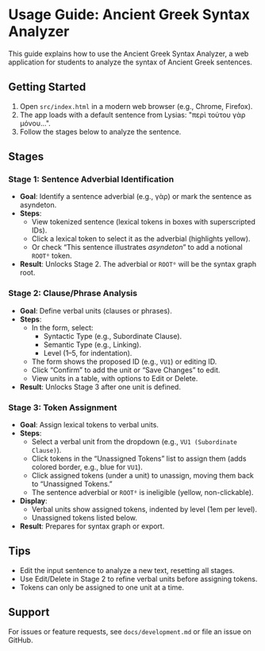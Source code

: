 # Usage Guide: Ancient Greek Syntax Analyzer

This guide explains how to use the Ancient Greek Syntax Analyzer, a web application for students to analyze the syntax of Ancient Greek sentences.

## Getting Started
1. Open `src/index.html` in a modern web browser (e.g., Chrome, Firefox).
2. The app loads with a default sentence from Lysias: "περὶ τούτου γὰρ μόνου...".
3. Follow the stages below to analyze the sentence.

## Stages
### Stage 1: Sentence Adverbial Identification
- **Goal**: Identify a sentence adverbial (e.g., γὰρ) or mark the sentence as asyndeton.
- **Steps**:
  - View tokenized sentence (lexical tokens in boxes with superscripted IDs).
  - Click a lexical token to select it as the adverbial (highlights yellow).
  - Or check “This sentence illustrates *asyndeton*” to add a notional `ROOT⁰` token.
- **Result**: Unlocks Stage 2. The adverbial or `ROOT⁰` will be the syntax graph root.

### Stage 2: Clause/Phrase Analysis
- **Goal**: Define verbal units (clauses or phrases).
- **Steps**:
  - In the form, select:
    - Syntactic Type (e.g., Subordinate Clause).
    - Semantic Type (e.g., Linking).
    - Level (1–5, for indentation).
  - The form shows the proposed ID (e.g., `VU1`) or editing ID.
  - Click “Confirm” to add the unit or “Save Changes” to edit.
  - View units in a table, with options to Edit or Delete.
- **Result**: Unlocks Stage 3 after one unit is defined.

### Stage 3: Token Assignment
- **Goal**: Assign lexical tokens to verbal units.
- **Steps**:
  - Select a verbal unit from the dropdown (e.g., `VU1 (Subordinate Clause)`).
  - Click tokens in the “Unassigned Tokens” list to assign them (adds colored border, e.g., blue for `VU1`).
  - Click assigned tokens (under a unit) to unassign, moving them back to “Unassigned Tokens.”
  - The sentence adverbial or `ROOT⁰` is ineligible (yellow, non-clickable).
- **Display**:
  - Verbal units show assigned tokens, indented by level (1em per level).
  - Unassigned tokens listed below.
- **Result**: Prepares for syntax graph or export.

## Tips
- Edit the input sentence to analyze a new text, resetting all stages.
- Use Edit/Delete in Stage 2 to refine verbal units before assigning tokens.
- Tokens can only be assigned to one unit at a time.

## Support
For issues or feature requests, see `docs/development.md` or file an issue on GitHub.